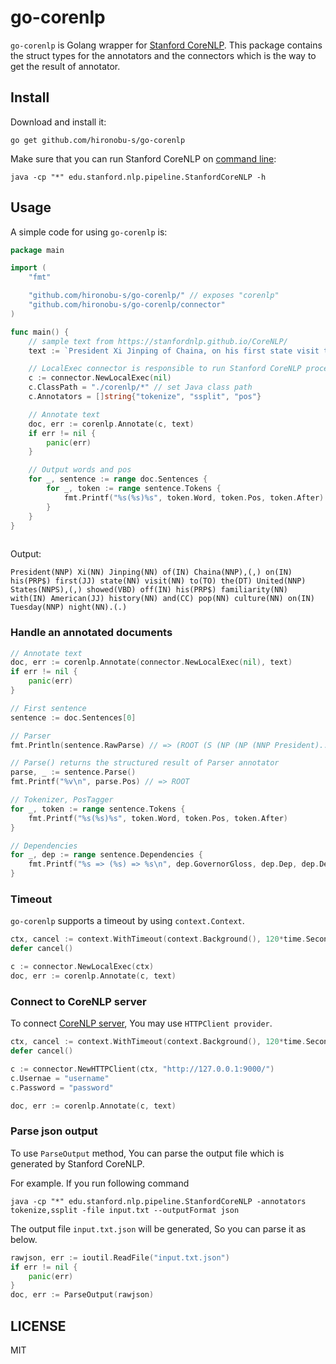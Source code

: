 # go-corenlp

`go-corenlp` is Golang wrapper for [Stanford CoreNLP](https://stanfordnlp.github.io/CoreNLP/). This package contains the struct types for the annotators and the connectors which is the way to get the result of annotator.

## Install

Download and install it:

```shell
go get github.com/hironobu-s/go-corenlp
```

Make sure that you can run Stanford CoreNLP on [command line](https://stanfordnlp.github.io/CoreNLP/cmdline.html):

```shell
java -cp "*" edu.stanford.nlp.pipeline.StanfordCoreNLP -h
```

## Usage

A simple code for using `go-corenlp` is:

```go
package main

import (
	"fmt"

	"github.com/hironobu-s/go-corenlp/" // exposes "corenlp"
	"github.com/hironobu-s/go-corenlp/connector"
)

func main() {
	// sample text from https://stanfordnlp.github.io/CoreNLP/
	text := `President Xi Jinping of Chaina, on his first state visit to the United States, showed off his familiarity with American history and pop culture on Tuesday night.`

	// LocalExec connector is responsible to run Stanford CoreNLP process.
	c := connector.NewLocalExec(nil)
	c.ClassPath = "./corenlp/*" // set Java class path
	c.Annotators = []string{"tokenize", "ssplit", "pos"}

	// Annotate text
	doc, err := corenlp.Annotate(c, text)
	if err != nil {
		panic(err)
	}

	// Output words and pos
	for _, sentence := range doc.Sentences {
		for _, token := range sentence.Tokens {
			fmt.Printf("%s(%s)%s", token.Word, token.Pos, token.After)
		}
	}
}
	
```

Output:

```text
President(NNP) Xi(NN) Jinping(NN) of(IN) Chaina(NNP),(,) on(IN) his(PRP$) first(JJ) state(NN) visit(NN) to(TO) the(DT) United(NNP) States(NNPS),(,) showed(VBD) off(IN) his(PRP$) familiarity(NN) with(IN) American(JJ) history(NN) and(CC) pop(NN) culture(NN) on(IN) Tuesday(NNP) night(NN).(.)
```

### Handle an annotated documents 

```go
// Annotate text
doc, err := corenlp.Annotate(connector.NewLocalExec(nil), text)
if err != nil {
	panic(err)
}

// First sentence
sentence := doc.Sentences[0]

// Parser 
fmt.Println(sentence.RawParse) // => (ROOT (S (NP (NP (NNP President)...

// Parse() returns the structured result of Parser annotator
parse, _ := sentence.Parse()
fmt.Printf("%v\n", parse.Pos) // => ROOT

// Tokenizer, PosTagger
for _, token := range sentence.Tokens {
	fmt.Printf("%s(%s)%s", token.Word, token.Pos, token.After)
}

// Dependencies
for _, dep := range sentence.Dependencies {
	fmt.Printf("%s => (%s) => %s\n", dep.GovernorGloss, dep.Dep, dep.DependentGloss)
}
```

### Timeout

`go-corenlp` supports a timeout by using `context.Context`.

```go
ctx, cancel := context.WithTimeout(context.Background(), 120*time.Second)
defer cancel()

c := connector.NewLocalExec(ctx)
doc, err := corenlp.Annotate(c, text)
```

### Connect to CoreNLP server

To connect [CoreNLP server](https://stanfordnlp.github.io/CoreNLP/corenlp-server.html), You may use `HTTPClient provider`.

```go
ctx, cancel := context.WithTimeout(context.Background(), 120*time.Second)
defer cancel()

c := connector.NewHTTPClient(ctx, "http://127.0.0.1:9000/")
c.Usernae = "username"
c.Password = "password"

doc, err := corenlp.Annotate(c, text)
```

### Parse json output 

To use `ParseOutput` method, You can parse the output file which is generated by Stanford CoreNLP.

For example. If you run following command

```shell
java -cp "*" edu.stanford.nlp.pipeline.StanfordCoreNLP -annotators tokenize,ssplit -file input.txt --outputFormat json
```

The output file `input.txt.json` will be generated, So you can parse it as below.

```go
rawjson, err := ioutil.ReadFile("input.txt.json")
if err != nil {
	panic(err)
}
doc, err := ParseOutput(rawjson)

```

## LICENSE

MIT

